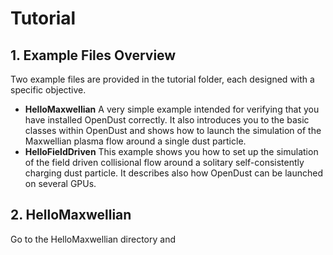 # Tutorial

## 1. Example Files Overview

Two example files are provided in the tutorial folder, each designed with a specific objective.

* **HelloMaxwellian** A very simple example intended for verifying that you have installed OpenDust correctly. 
It also introduces you to the basic classes within OpenDust and shows how to launch the simulation of the
Maxwellian plasma flow around a single dust particle.
* **HelloFieldDriven** This example shows you how to set up the simulation of the field driven collisional 
flow around a solitary self-consistently charging dust particle. It describes also how OpenDust can be launched on several GPUs. 

## 2. **HelloMaxwellian**

Go to the HelloMaxwellian directory and 

